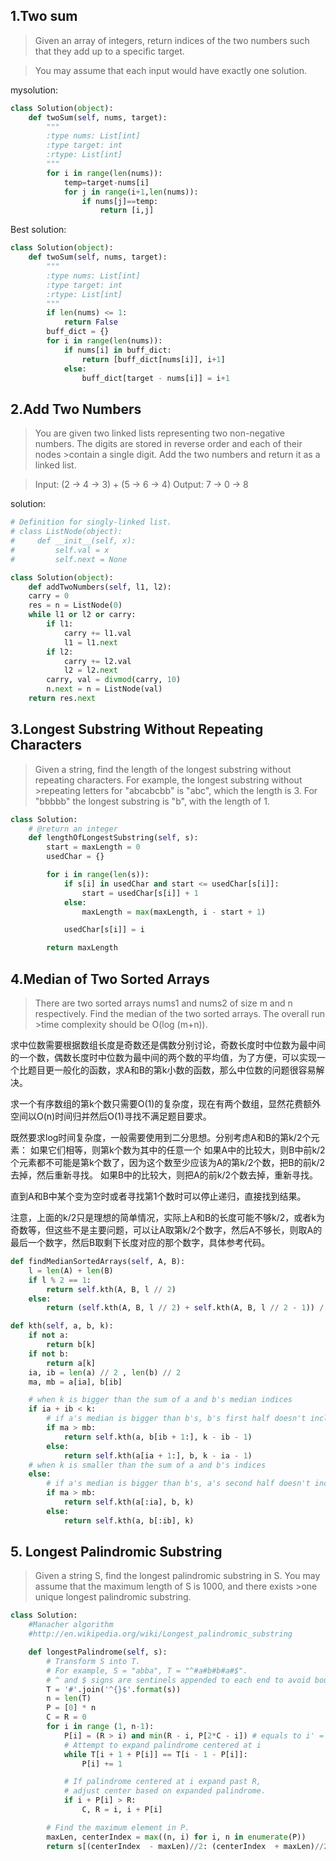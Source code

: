 ## 1.Two sum

>Given an array of integers, return indices of the two numbers such that they add up to a specific target.

>You may assume that each input would have exactly one solution.

mysolution:
```python
class Solution(object):
    def twoSum(self, nums, target):
        """
        :type nums: List[int]
        :type target: int
        :rtype: List[int]
        """
        for i in range(len(nums)):
            temp=target-nums[i]
            for j in range(i+1,len(nums)):
                if nums[j]==temp:
                    return [i,j]
```
Best solution:
```python
class Solution(object):
    def twoSum(self, nums, target):
        """
        :type nums: List[int]
        :type target: int
        :rtype: List[int]
        """
        if len(nums) <= 1:
            return False
        buff_dict = {}
        for i in range(len(nums)):
            if nums[i] in buff_dict:
                return [buff_dict[nums[i]], i+1]
            else:
                buff_dict[target - nums[i]] = i+1
```

## 2.Add Two Numbers

>You are given two linked lists representing two non-negative numbers. The digits are stored in reverse order and each of their nodes >contain a single digit. Add the two numbers and return it as a linked list.

>Input: (2 -> 4 -> 3) + (5 -> 6 -> 4)
>Output: 7 -> 0 -> 8

solution:
```python
# Definition for singly-linked list.
# class ListNode(object):
#     def __init__(self, x):
#         self.val = x
#         self.next = None

class Solution(object):
    def addTwoNumbers(self, l1, l2):
    carry = 0
    res = n = ListNode(0)
    while l1 or l2 or carry:
        if l1:
            carry += l1.val
            l1 = l1.next
        if l2:
            carry += l2.val
            l2 = l2.next
        carry, val = divmod(carry, 10)
        n.next = n = ListNode(val)
    return res.next
```
## 3.Longest Substring Without Repeating Characters

>Given a string, find the length of the longest substring without repeating characters. For example, the longest substring without >repeating letters for "abcabcbb" is "abc", which the length is 3. For "bbbbb" the longest substring is "b", with the length of 1.


```python
class Solution:
    # @return an integer
    def lengthOfLongestSubstring(self, s):
        start = maxLength = 0
        usedChar = {}

        for i in range(len(s)):
            if s[i] in usedChar and start <= usedChar[s[i]]:
                start = usedChar[s[i]] + 1
            else:
                maxLength = max(maxLength, i - start + 1)

            usedChar[s[i]] = i

        return maxLength
```
## 4.Median of Two Sorted Arrays

>There are two sorted arrays nums1 and nums2 of size m and n respectively. Find the median of the two sorted arrays. The overall run >time complexity should be O(log (m+n)).


求中位数需要根据数组长度是奇数还是偶数分别讨论，奇数长度时中位数为最中间的一个数，偶数长度时中位数为最中间的两个数的平均值，为了方便，可以实现一个比题目更一般化的函数，求A和B的第k小数的函数，那么中位数的问题很容易解决。

求一个有序数组的第k个数只需要O(1)的复杂度，现在有两个数组，显然花费额外空间以O(n)时间归并然后O(1)寻找不满足题目要求。

既然要求log时间复杂度，一般需要使用到二分思想。分别考虑A和B的第k/2个元素：
如果它们相等，则第k个数为其中的任意一个
如果A中的比较大，则B中前k/2个元素都不可能是第k个数了，因为这个数至少应该为A的第k/2个数，把B的前k/2去掉，然后重新寻找。
如果B中的比较大，则把A的前k/2个数去掉，重新寻找。

直到A和B中某个变为空时或者寻找第1个数时可以停止递归，直接找到结果。

注意，上面的k/2只是理想的简单情况，实际上A和B的长度可能不够k/2，或者k为奇数等，但这些不是主要问题，可以让A取第k/2个数字，然后A不够长，则取A的最后一个数字，然后B取剩下长度对应的那个数字，具体参考代码。

```python
def findMedianSortedArrays(self, A, B):
    l = len(A) + len(B)
    if l % 2 == 1:
        return self.kth(A, B, l // 2)
    else:
        return (self.kth(A, B, l // 2) + self.kth(A, B, l // 2 - 1)) / 2.   

def kth(self, a, b, k):
    if not a:
        return b[k]
    if not b:
        return a[k]
    ia, ib = len(a) // 2 , len(b) // 2
    ma, mb = a[ia], b[ib]

    # when k is bigger than the sum of a and b's median indices 
    if ia + ib < k:
        # if a's median is bigger than b's, b's first half doesn't include k
        if ma > mb:
            return self.kth(a, b[ib + 1:], k - ib - 1)
        else:
            return self.kth(a[ia + 1:], b, k - ia - 1)
    # when k is smaller than the sum of a and b's indices
    else:
        # if a's median is bigger than b's, a's second half doesn't include k
        if ma > mb:
            return self.kth(a[:ia], b, k)
        else:
            return self.kth(a, b[:ib], k)
```
## 5. Longest Palindromic Substring
>Given a string S, find the longest palindromic substring in S. You may assume that the maximum length of S is 1000, and there exists >one unique longest palindromic substring.

```python
class Solution:
    #Manacher algorithm
    #http://en.wikipedia.org/wiki/Longest_palindromic_substring

    def longestPalindrome(self, s):
        # Transform S into T.
        # For example, S = "abba", T = "^#a#b#b#a#$".
        # ^ and $ signs are sentinels appended to each end to avoid bounds checking
        T = '#'.join('^{}$'.format(s))
        n = len(T)
        P = [0] * n
        C = R = 0
        for i in range (1, n-1):
            P[i] = (R > i) and min(R - i, P[2*C - i]) # equals to i' = C - (i-C)
            # Attempt to expand palindrome centered at i
            while T[i + 1 + P[i]] == T[i - 1 - P[i]]:
                P[i] += 1

            # If palindrome centered at i expand past R,
            # adjust center based on expanded palindrome.
            if i + P[i] > R:
                C, R = i, i + P[i]

        # Find the maximum element in P.
        maxLen, centerIndex = max((n, i) for i, n in enumerate(P))
        return s[(centerIndex  - maxLen)//2: (centerIndex  + maxLen)//2]
```


 
